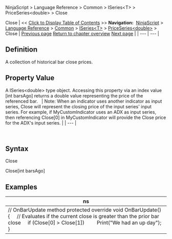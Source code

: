 ﻿
NinjaScript \> Language Reference \> Common \> ISeries\<T\> \> PriceSeries\<double\> \> Close

Close
| \<\< [Click to Display Table of Contents](close.md) \>\> **Navigation:**     [NinjaScript](ninjascript.md) \> [Language Reference](language_reference_wip.md) \> [Common](common.md) \> [ISeries\<T\>](iseriest.md) \> [PriceSeries\<double\>](priceseries.md) \> Close | [Previous page](priceseries.md) [Return to chapter overview](priceseries.md) [Next page](closes.md) |
| --- | --- |
## Definition
A collection of historical bar close prices.
 
## Property Value
A ISeries\<double\> type object. Accessing this property via an index value \[int barsAgo] returns a double value representing the price of the referenced bar.
 
| Note: When an indicator uses another indicator as input series, Close will represent the closing price of the input series' input series. For example, if MyCustomIndicator uses an ADX as input series, then referencing Close\[0] in MyCustomIndicator will provide the Close price for the ADX's input series. |
| --- |

 
## Syntax
Close  

Close\[int barsAgo]
## 
## 
## Examples
| ns |
| --- |
| // OnBarUpdate method protected override void OnBarUpdate() {      // Evaluates if the current close is greater than the prior bar close      if (Close\[0] \> Close\[1])          Print("We had an up day"); } |

